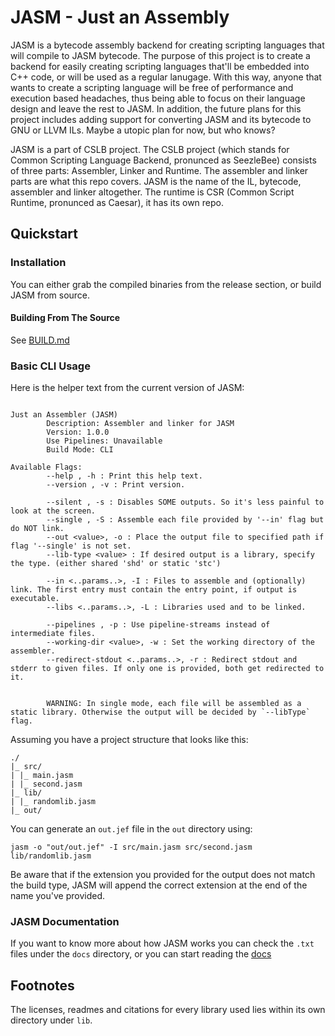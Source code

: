 # JASM - Just an Assembly 

JASM is a bytecode assembly backend for creating scripting languages that will compile to JASM bytecode. The
purpose of this project is to create a backend for easily creating scripting languages that'll be embedded into C++ code,
or will be used as a regular lanugage. With this way, anyone that wants to create a scripting language will be 
free of performance and execution based headaches, thus being able to focus on their language design and leave the rest
to JASM. In addition, the future plans for this project includes adding support for converting JASM and its bytecode to
GNU or LLVM ILs. Maybe a utopic plan for now, but who knows?

JASM is a part of CSLB project. The CSLB project (which stands for Common Scripting Language Backend, pronunced as SeezleBee)
consists of three parts: Assembler, Linker and Runtime. The assembler and linker parts are what this repo covers. JASM is
the name of the IL, bytecode, assembler and linker altogether. The runtime is CSR (Common Script Runtime, pronunced as Caesar),
it has its own repo.

## Quickstart

### Installation

You can either grab the compiled binaries from the release section, or build JASM from source.

#### Building From The Source

See [BUILD.md](docs/BUILD.md)

### Basic CLI Usage

Here is the helper text from the current version of JASM:

```

Just an Assembler (JASM)
        Description: Assembler and linker for JASM
        Version: 1.0.0
        Use Pipelines: Unavailable
        Build Mode: CLI

Available Flags:
        --help , -h : Print this help text.
        --version , -v : Print version.

        --silent , -s : Disables SOME outputs. So it's less painful to look at the screen.
        --single , -S : Assemble each file provided by '--in' flag but do NOT link.
        --out <value>, -o : Place the output file to specified path if flag '--single' is not set.
        --lib-type <value> : If desired output is a library, specify the type. (either shared 'shd' or static 'stc')

        --in <..params..>, -I : Files to assemble and (optionally) link. The first entry must contain the entry point, if output is executable.
        --libs <..params..>, -L : Libraries used and to be linked.

        --pipelines , -p : Use pipeline-streams instead of intermediate files.
        --working-dir <value>, -w : Set the working directory of the assembler.
        --redirect-stdout <..params..>, -r : Redirect stdout and stderr to given files. If only one is provided, both get redirected to it.


        WARNING: In single mode, each file will be assembled as a static library. Otherwise the output will be decided by `--libType` flag.

```

Assuming you have a project structure that looks like this:

```
./
|_ src/
| |_ main.jasm
| |_ second.jasm
|_ lib/
| |_ randomlib.jasm
|_ out/
```

You can generate an `out.jef` file in the `out` directory using: 

`jasm -o "out/out.jef" -I src/main.jasm src/second.jasm lib/randomlib.jasm`

Be aware that if the extension you provided for the output does not match the build type, JASM will append the correct
extension at the end of the name you've provided.

### JASM Documentation 

If you want to know more about how JASM works you can check the `.txt` files under the `docs` directory, or you can start reading the [docs](docs/DOCUMENTATION.md)

## Footnotes

The licenses, readmes and citations for every library used lies within its own directory
under `lib`.
